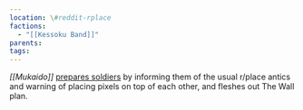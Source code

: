 ```yaml
---
location: \#reddit-rplace
factions:
  - "[[Kessoku Band]]"
parents: 
tags: 
---
```

*[[Mukaido]]* [prepares soldiers](https://discord.com/channels/1093664259273130084/1131230952119615600/1131434542662692874) by informing them of the usual r/place antics and warning of placing pixels on top of each other, and fleshes out The Wall plan.
